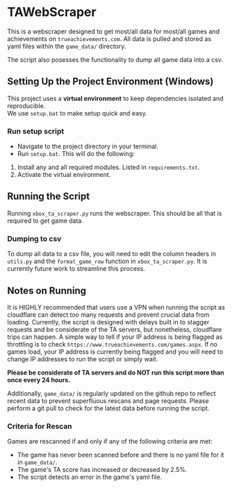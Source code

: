 # TAWebScraper
This is a webscraper designed to get most/all data for most/all games and achievements on `trueachievements.com`. All data is pulled and stored as yaml files within the `game_data/` directory.

The script also posesses the functionality to dump all game data into a csv.

## Setting Up the Project Environment (Windows)
This project uses a **virtual environment** to keep dependencies isolated and reproducible.  
We use `setup.bat` to make setup quick and easy.  

### Run setup script
- Navigate to the project directory in your terminal. 
- Run `setup.bat`. This will do the following:
1. Install any and all required modules. Listed in `requirements.txt`.
2. Activate the virtual environment. 


## Running the Script
Running `xbox_ta_scraper.py` runs the webscraper. This should be all that is required to get game data.

### Dumping to csv
To dump all data to a csv file, you will need to edit the column headers in `utils.py` and the `format_game_row` function in `xbox_ta_scraper.py`.
It is currently future work to streamline this process.

## Notes on Running
It is HIGHLY recommended that users use a VPN when running the script as cloudflare can detect too many requests and prevent crucial data from loading. 
Currently, the script is designed with delays built in to stagger requests and be considerate of the TA servers, but nonetheless, cloudflare trips can happen.
A simple way to tell if your IP address is being flagged as throttling is to check `https://www.trueachievements.com/games.aspx`. If no games load, your IP address 
is currently being flagged and you will need to change IP addresses to run the script or simply wait.

**Please be considerate of TA servers and do NOT run this script more than once every 24 hours.**

Additionally, `game_data/` is regularly updated on the github repo to reflect recent data to prevent superfluous rescans and page requests. 
Please perform a git pull to check for the latest data before running the script.

### Criteria for Rescan
Games are rescanned if and only if any of the following criteria are met:
* The game has never been scanned before and there is no yaml file for it in `game_data/`.
* The game's TA score has increased or decreased by 2.5%.
* The script detects an error in the game's yaml file.